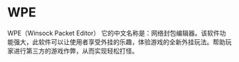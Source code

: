 # WPE
WPE（Winsock Packet Editor） 它的中文名称是：网络封包编辑器。该软件功能强大，此软件可以让使用者享受外挂的乐趣，体验游戏的全新外挂玩法。帮助玩家进行第三方的游戏作弊，从而实现轻松打怪。